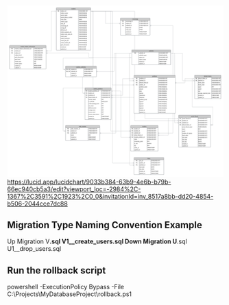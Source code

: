 ![ERD](images/02252025.png)
https://lucid.app/lucidchart/9033b384-63b9-4e6b-b79b-66ec940cb5a3/edit?viewport_loc=-2984%2C-1367%2C3591%2C1923%2C0_0&invitationId=inv_8517a8bb-dd20-4854-b506-2044cce7dc88

## Migration Type	Naming Convention Example
Up Migration	V<version>__<description>.sql	V1__create_users.sql
Down Migration	U<version>__<description>.sql	U1__drop_users.sql

## Run the rollback script
powershell -ExecutionPolicy Bypass -File C:\Projects\MyDatabaseProject\rollback.ps1